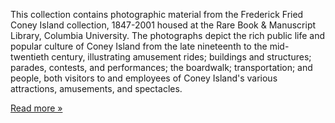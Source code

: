 This collection contains photographic material from the Frederick Fried Coney Island collection, 1847-2001 housed at the Rare Book & Manuscript Library, Columbia University. The photographs depict the rich public life and popular culture of Coney Island from the late nineteenth to the mid-twentieth century, illustrating amusement rides; buildings and structures; parades, contests, and performances; the boardwalk; transportation; and people, both visitors to and employees of Coney Island's various attractions, amusements, and spectacles.

[Read more »](/coney_island/about)